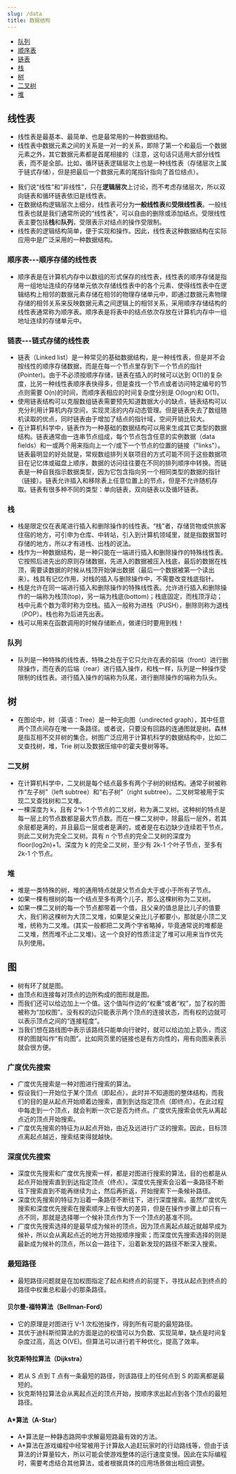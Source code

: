 ```yaml
---
slug: /data
title: 数据结构
---
```


- [队列](数据结构/a1)
- [顺序表](数据结构/a2)
- [链表](数据结构/a3)
- [栈](数据结构/a4)
- [树](数据结构/a5)
- [二叉树](数据结构/a6)
- [堆](数据结构/a7)

## 线性表

- 线性表是最基本、最简单、也是最常用的一种数据结构。
- 线性表中数据元素之间的关系是一对一的关系，即除了第一个和最后一个数据元素之外，其它数据元素都是首尾相接的（注意，这句话只适用大部分线性表，而不是全部。比如，循环链表逻辑层次上也是一种线性表（存储层次上属于链式存储），但是把最后一个数据元素的尾指针指向了首位结点）。
<!-- more -->
- 我们说“线性”和“非线性”，只在**逻辑层次**上讨论，而不考虑存储层次，所以双向链表和循环链表依旧是线性表。
- 在数据结构逻辑层次上细分，线性表可分为**一般线性表**和**受限线性表**。一般线性表也就是我们通常所说的“线性表”，可以自由的删除或添加结点。受限线性表主要包括**栈**和**队列**，受限表示对结点的操作受限制。
- 线性表的逻辑结构简单，便于实现和操作。因此，线性表这种数据结构在实际应用中是广泛采用的一种数据结构。

### 顺序表---顺序存储的线性表

- 顺序表是在计算机内存中以数组的形式保存的线性表，线性表的顺序存储是指用一组地址连续的存储单元依次存储线性表中的各个元素、使得线性表中在逻辑结构上相邻的数据元素存储在相邻的物理存储单元中，即通过数据元素物理存储的相邻关系来反映数据元素之间逻辑上的相邻关系，采用顺序存储结构的线性表通常称为顺序表。顺序表是将表中的结点依次存放在计算机内存中一组地址连续的存储单元中。

### 链表---链式存储的线性表

- 链表（Linked list）是一种常见的基础数据结构，是一种线性表，但是并不会按线性的顺序存储数据，而是在每一个节点里存到下一个节点的指针(Pointer)。由于不必须按顺序存储，链表在插入的时候可以达到 O(1)的复杂度，比另一种线性表顺序表快得多，但是查找一个节点或者访问特定编号的节点则需要 O(n)的时间，而顺序表相应的时间复杂度分别是 O(logn)和 O(1)。
- 使用链表结构可以克服数组链表需要预先知道数据大小的缺点，链表结构可以充分利用计算机内存空间，实现灵活的内存动态管理。但是链表失去了数组随机读取的优点，同时链表由于增加了结点的指针域，空间开销比较大。
- 在计算机科学中，链表作为一种基础的数据结构可以用来生成其它类型的数据结构。链表通常由一连串节点组成，每个节点包含任意的实例数据（data fields）和一或两个用来指向上一个/或下一个节点的位置的链接（"links"）。链表最明显的好处就是，常规数组排列关联项目的方式可能不同于这些数据项目在记忆体或磁盘上顺序，数据的访问往往要在不同的排列顺序中转换。而链表是一种自我指示数据类型，因为它包含指向另一个相同类型的数据的指针（链接）。链表允许插入和移除表上任意位置上的节点，但是不允许随机存取。链表有很多种不同的类型：单向链表，双向链表以及循环链表。

### 栈

- 栈是限定仅在表尾进行插入和删除操作的线性表。“栈”者，存储货物或供旅客住宿的地方，可引申为仓库、中转站，引入到计算机领域里，就是指数据暂时存储的地方，所以才有进栈、出栈的说法。
- 栈作为一种数据结构，是一种只能在一端进行插入和删除操作的特殊线性表。它按照后进先出的原则存储数据，先进入的数据被压入栈底，最后的数据在栈顶，需要读数据的时候从栈顶开始弹出数据（最后一个数据被第一个读出来）。栈具有记忆作用，对栈的插入与删除操作中，不需要改变栈底指针。
- 栈是允许在同一端进行插入和删除操作的特殊线性表。允许进行插入和删除操作的一端称为栈顶(top)，另一端为栈底(bottom)；栈底固定，而栈顶浮动；栈中元素个数为零时称为空栈。插入一般称为进栈（PUSH），删除则称为退栈（POP）。栈也称为后进先出表。
- 栈可以用来在函数调用的时候存储断点，做递归时要用到栈！

### 队列

- 队列是一种特殊的线性表，特殊之处在于它只允许在表的前端（front）进行删除操作，而在表的后端（rear）进行插入操作，和栈一样，队列是一种操作受限制的线性表。进行插入操作的端称为队尾，进行删除操作的端称为队头。

## 树

- 在图论中，树（英语：Tree）是一种无向图（undirected graph），其中任意两个顶点间存在唯一一条路径。或者说，只要没有回路的连通图就是树。森林是指互相不交并树的集合。树图广泛应用于计算机科学的数据结构中，比如二叉查找树，堆，Trie 树以及数据压缩中的霍夫曼树等等。

### 二叉树

- 在计算机科学中，二叉树是每个结点最多有两个子树的树结构。通常子树被称作“左子树”（left subtree）和“右子树”（right subtree）。二叉树常被用于实现二叉查找树和二叉堆。
- 一棵深度为 k，且有 2^k-1 个节点的二叉树，称为满二叉树。这种树的特点是每一层上的节点数都是最大节点数。而在一棵二叉树中，除最后一层外，若其余层都是满的，并且最后一层或者是满的，或者是在右边缺少连续若干节点，则此二叉树为完全二叉树。具有 n 个节点的完全二叉树的深度为 floor(log2n)+1。深度为 k 的完全二叉树，至少有 2k-1 个叶子节点，至多有 2k-1 个节点。

### 堆

- 堆是一类特殊的树，堆的通用特点就是父节点会大于或小于所有子节点。
- 如果一棵有根树的每一个结点至多有两个儿子，那么这棵树称为二叉树。
- 如果一棵二叉树的每一个节点都带着一个值，且父亲的值总是比儿子的值要大，我们称这棵树为大顶二叉堆，如果是父亲比儿子都要小，那就是小顶二叉堆，统称为二叉堆。(其实一般都把二叉两个字省略掉，毕竟通常说的堆都是二叉堆，然而堆不止二叉堆)。这一个良好的性质注定了堆可以用来当作优先队列使用。

## 图

- 树有环了就是图。
- 由顶点和连接每对顶点的边所构成的图形就是图。
- 而我们还可以给边加上一个值。这个值叫作边的“权重”或者“权”，加了权的图被称为“加权图”。没有权的边只能表示两个顶点的连接状态，而有权的边就可以表示顶点之间的“连接程度”。
- 当我们想在路线图中表示该路线只能单向行驶时，就可以给边加上箭头，而这样的图就叫作“有向图”。比如网页里的链接也是有方向性的，用有向图来表示就会很方便。

### 广度优先搜索

- 广度优先搜索是一种对图进行搜索的算法。
- 假设我们一开始位于某个顶点（即起点），此时并不知道图的整体结构，而我们的目的是从起点开始顺着边搜索，直到到达指定顶点（即终点）。在此过程中每走到一个顶点，就会判断一次它是否为终点。广度优先搜索会优先从离起点近的顶点开始搜索。
- 广度优先搜索的特征为从起点开始，由近及远进行广泛的搜索。因此，目标顶点离起点越近，搜索结束得就越快。

### 深度优先搜索

- 深度优先搜索和广度优先搜索一样，都是对图进行搜索的算法，目的也都是从起点开始搜索直到到达指定顶点（终点）。深度优先搜索会沿着一条路径不断往下搜索直到不能再继续为止，然后再折返，开始搜索下一条候补路径。
- 深度优先搜索的特征为沿着一条路径不断往下，进行深度搜索。虽然广度优先搜索和深度优先搜索在搜索顺序上有很大的差异，但是在操作步骤上却只有一点不同，那就是选择哪一个候补顶点作为下一个顶点的基准不同。
- 广度优先搜索选择的是最早成为候补的顶点，因为顶点离起点越近就越早成为候补，所以会从离起点近的地方开始按顺序搜索；而深度优先搜索选择的则是最新成为候补的顶点，所以会一路往下，沿着新发现的路径不断深入搜索。

### 最短路径

- 最短路径问题就是在加权图指定了起点和终点的前提下，寻找从起点到终点的路径中权重总和最小的那条路径。

#### 贝尔曼-福特算法（Bellman-Ford）

- 它的原理是对图进行 V-1 次松弛操作，得到所有可能的最短路径。
- 其优于迪科斯彻算法的方面是边的权值可以为负数、实现简单，缺点是时间复杂度过高，高达 O(VE)。但算法可以进行若干种优化，提高了效率。

#### 狄克斯特拉算法（Dijkstra）

- 若从 S 点到 T 点有一条最短的路径，则该路径上的任何点到 S 的距离都是最短的。
- 狄克斯特拉算法会从离起点近的顶点开始，按顺序求出起点到各个顶点的最短路径。

#### A\*算法（A-Star）

- A\*算法是一种静态路网中求解最短路最有效的方法。
- A\*算法在游戏编程中经常被用于计算敌人追赶玩家时的行动路线等，但由于该算法的计算量较大，所以可能会使游戏整体的运行速度变慢。因此在实际编程时，需要考虑结合其他算法，或者根据具体的应用场景做出相应调整。
